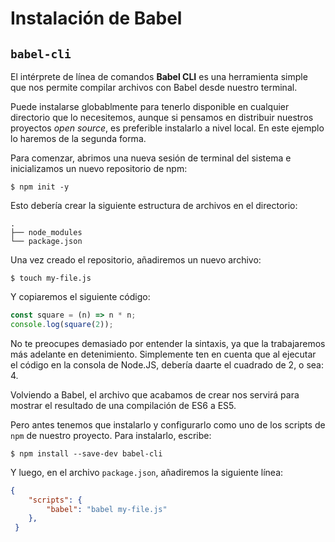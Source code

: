 # Instalación de Babel

## `babel-cli`
El intérprete de línea de comandos **Babel CLI** es una herramienta simple que nos permite compilar archivos con Babel desde nuestro terminal.

Puede instalarse globablmente para tenerlo disponible en cualquier directorio que lo necesitemos, aunque si pensamos en distribuir nuestros proyectos *open source*, es preferible instalarlo a nivel local. En este ejemplo lo haremos de la segunda forma.

Para comenzar, abrimos una nueva sesión de terminal del sistema e inicializamos un nuevo repositorio de npm:

```terminal
$ npm init -y
```

Esto debería crear la siguiente estructura de archivos en el directorio:

```terminal
.
├── node_modules
└── package.json
```

Una vez creado el repositorio, añadiremos un nuevo archivo:

```terminal
$ touch my-file.js
```

Y copiaremos el siguiente código:

```javascript
const square = (n) => n * n;
console.log(square(2));
```

No te preocupes demasiado por entender la sintaxis, ya que la trabajaremos más adelante en detenimiento. Simplemente ten en cuenta que al ejecutar el código en la consola de Node.JS, debería daarte el cuadrado de 2, o sea: 4.

Volviendo a Babel, el archivo que acabamos de crear nos servirá para mostrar el resultado de una compilación de ES6 a ES5.

Pero antes tenemos que instalarlo y configurarlo como uno de los scripts de `npm` de nuestro proyecto. Para instalarlo, escribe:

```terminal
$ npm install --save-dev babel-cli
````

Y luego, en el archivo `package.json`, añadiremos la siguiente línea:

```json
{
    "scripts": {
        "babel": "babel my-file.js"
    },
 }
```